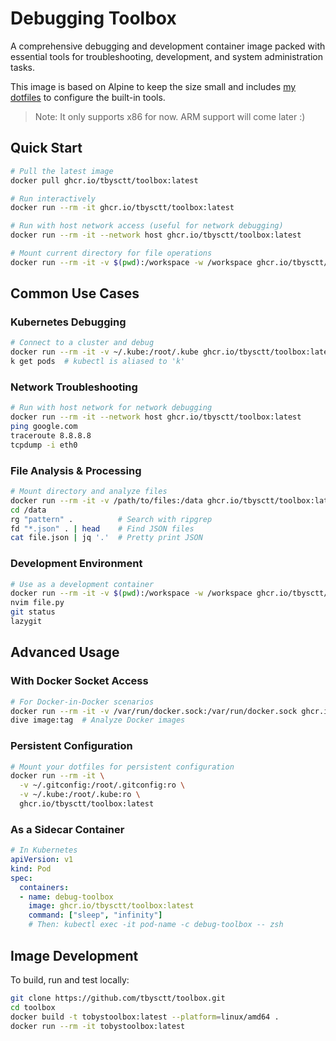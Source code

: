 # Debugging Toolbox

A comprehensive debugging and development container image packed with essential tools for troubleshooting, development, and system administration tasks.

This image is based on Alpine to keep the size small and includes [my dotfiles](https://github.com/tbysctt/dotfiles) to configure the built-in tools.

> Note: It only supports x86 for now. ARM support will come later :)

## Quick Start

```sh
# Pull the latest image
docker pull ghcr.io/tbysctt/toolbox:latest

# Run interactively
docker run --rm -it ghcr.io/tbysctt/toolbox:latest

# Run with host network access (useful for network debugging)
docker run --rm -it --network host ghcr.io/tbysctt/toolbox:latest

# Mount current directory for file operations
docker run --rm -it -v $(pwd):/workspace -w /workspace ghcr.io/tbysctt/toolbox:latest
```

## Common Use Cases

### Kubernetes Debugging
```sh
# Connect to a cluster and debug
docker run --rm -it -v ~/.kube:/root/.kube ghcr.io/tbysctt/toolbox:latest
k get pods  # kubectl is aliased to 'k'
```

### Network Troubleshooting
```sh
# Run with host network for network debugging
docker run --rm -it --network host ghcr.io/tbysctt/toolbox:latest
ping google.com
traceroute 8.8.8.8
tcpdump -i eth0
```

### File Analysis & Processing
```sh
# Mount directory and analyze files
docker run --rm -it -v /path/to/files:/data ghcr.io/tbysctt/toolbox:latest
cd /data
rg "pattern" .          # Search with ripgrep
fd "*.json" . | head    # Find JSON files
cat file.json | jq '.'  # Pretty print JSON
```

### Development Environment
```sh
# Use as a development container
docker run --rm -it -v $(pwd):/workspace -w /workspace ghcr.io/tbysctt/toolbox:latest
nvim file.py
git status
lazygit
```

## Advanced Usage

### With Docker Socket Access
```sh
# For Docker-in-Docker scenarios
docker run --rm -it -v /var/run/docker.sock:/var/run/docker.sock ghcr.io/tbysctt/toolbox:latest
dive image:tag  # Analyze Docker images
```

### Persistent Configuration
```sh
# Mount your dotfiles for persistent configuration
docker run --rm -it \
  -v ~/.gitconfig:/root/.gitconfig:ro \
  -v ~/.kube:/root/.kube:ro \
  ghcr.io/tbysctt/toolbox:latest
```

### As a Sidecar Container
```yaml
# In Kubernetes
apiVersion: v1
kind: Pod
spec:
  containers:
  - name: debug-toolbox
    image: ghcr.io/tbysctt/toolbox:latest
    command: ["sleep", "infinity"]
    # Then: kubectl exec -it pod-name -c debug-toolbox -- zsh
```

## Image Development

To build, run and test locally:

```sh
git clone https://github.com/tbysctt/toolbox.git
cd toolbox
docker build -t tobystoolbox:latest --platform=linux/amd64 .
docker run --rm -it tobystoolbox:latest
```
